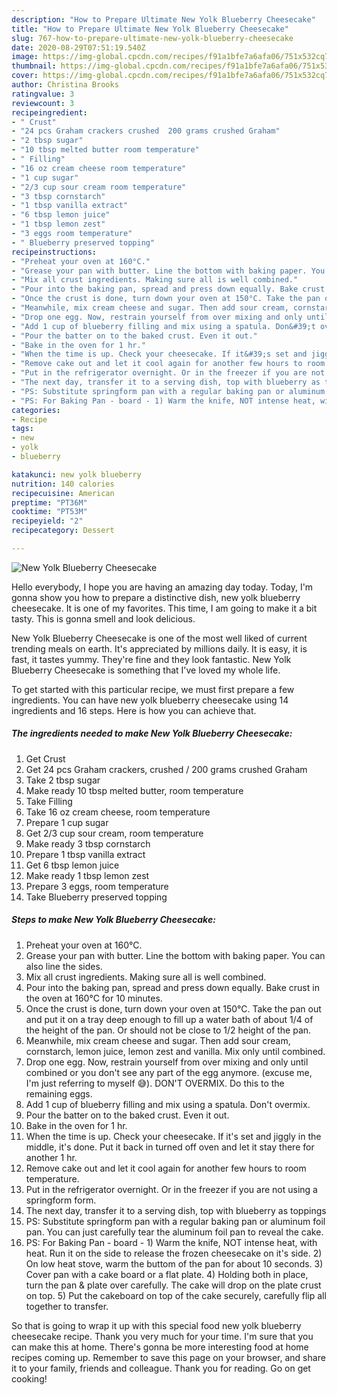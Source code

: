 ```yaml
---
description: "How to Prepare Ultimate New Yolk Blueberry Cheesecake"
title: "How to Prepare Ultimate New Yolk Blueberry Cheesecake"
slug: 767-how-to-prepare-ultimate-new-yolk-blueberry-cheesecake
date: 2020-08-29T07:51:19.540Z
image: https://img-global.cpcdn.com/recipes/f91a1bfe7a6afa06/751x532cq70/new-yolk-blueberry-cheesecake-recipe-main-photo.jpg
thumbnail: https://img-global.cpcdn.com/recipes/f91a1bfe7a6afa06/751x532cq70/new-yolk-blueberry-cheesecake-recipe-main-photo.jpg
cover: https://img-global.cpcdn.com/recipes/f91a1bfe7a6afa06/751x532cq70/new-yolk-blueberry-cheesecake-recipe-main-photo.jpg
author: Christina Brooks
ratingvalue: 3
reviewcount: 3
recipeingredient:
- " Crust"
- "24 pcs Graham crackers crushed  200 grams crushed Graham"
- "2 tbsp sugar"
- "10 tbsp melted butter room temperature"
- " Filling"
- "16 oz cream cheese room temperature"
- "1 cup sugar"
- "2/3 cup sour cream room temperature"
- "3 tbsp cornstarch"
- "1 tbsp vanilla extract"
- "6 tbsp lemon juice"
- "1 tbsp lemon zest"
- "3 eggs room temperature"
- " Blueberry preserved topping"
recipeinstructions:
- "Preheat your oven at 160°C."
- "Grease your pan with butter. Line the bottom with baking paper. You can also line the sides."
- "Mix all crust ingredients. Making sure all is well combined."
- "Pour into the baking pan, spread and press down equally. Bake crust in the oven at 160°C for 10 minutes."
- "Once the crust is done, turn down your oven at 150°C. Take the pan out and put it on a tray deep enough to fill up a water bath of about 1/4 of the height of the pan. Or should not be close to 1/2 height of the pan."
- "Meanwhile, mix cream cheese and sugar. Then add sour cream, cornstarch, lemon juice, lemon zest and vanilla. Mix only until combined."
- "Drop one egg. Now, restrain yourself from over mixing and only until combined or you don&#39;t see any part of the egg anymore. (excuse me, I&#39;m just referring to myself 😅). DON&#39;T OVERMIX. Do this to the remaining eggs."
- "Add 1 cup of blueberry filling and mix using a spatula. Don&#39;t overmix."
- "Pour the batter on to the baked crust. Even it out."
- "Bake in the oven for 1 hr."
- "When the time is up. Check your cheesecake. If it&#39;s set and jiggly in the middle, it&#39;s done. Put it back in turned off oven and let it stay there for another 1 hr."
- "Remove cake out and let it cool again for another few hours to room temperature."
- "Put in the refrigerator overnight. Or in the freezer if you are not using a springform form."
- "The next day, transfer it to a serving dish, top with blueberry as toppings"
- "PS: Substitute springform pan with a regular baking pan or aluminum foil pan. You can just carefully tear the aluminum foil pan to reveal the cake."
- "PS: For Baking Pan - board - 1) Warm the knife, NOT intense heat, with heat. Run it on the side to release the frozen cheesecake on it&#39;s side. 2) On low heat stove, warm the buttom of the pan for about 10 seconds. 3) Cover pan with a cake board or a flat plate. 4) Holding both in place, turn the pan &amp; plate over carefully. The cake will drop on the plate crust on top. 5) Put the cakeboard on top of the cake securely, carefully flip all together to transfer."
categories:
- Recipe
tags:
- new
- yolk
- blueberry

katakunci: new yolk blueberry 
nutrition: 140 calories
recipecuisine: American
preptime: "PT36M"
cooktime: "PT53M"
recipeyield: "2"
recipecategory: Dessert

---
```



![New Yolk Blueberry Cheesecake](https://img-global.cpcdn.com/recipes/f91a1bfe7a6afa06/751x532cq70/new-yolk-blueberry-cheesecake-recipe-main-photo.jpg)

Hello everybody, I hope you are having an amazing day today. Today, I'm gonna show you how to prepare a distinctive dish, new yolk blueberry cheesecake. It is one of my favorites. This time, I am going to make it a bit tasty. This is gonna smell and look delicious.



New Yolk Blueberry Cheesecake is one of the most well liked of current trending meals on earth. It's appreciated by millions daily. It is easy, it is fast, it tastes yummy. They're fine and they look fantastic. New Yolk Blueberry Cheesecake is something that I've loved my whole life.


To get started with this particular recipe, we must first prepare a few ingredients. You can have new yolk blueberry cheesecake using 14 ingredients and 16 steps. Here is how you can achieve that.

<!--inarticleads1-->

##### The ingredients needed to make New Yolk Blueberry Cheesecake:

1. Get  Crust
1. Get 24 pcs Graham crackers, crushed / 200 grams crushed Graham
1. Take 2 tbsp sugar
1. Make ready 10 tbsp melted butter, room temperature
1. Take  Filling
1. Take 16 oz cream cheese, room temperature
1. Prepare 1 cup sugar
1. Get 2/3 cup sour cream, room temperature
1. Make ready 3 tbsp cornstarch
1. Prepare 1 tbsp vanilla extract
1. Get 6 tbsp lemon juice
1. Make ready 1 tbsp lemon zest
1. Prepare 3 eggs, room temperature
1. Take  Blueberry preserved topping




<!--inarticleads2-->

##### Steps to make New Yolk Blueberry Cheesecake:

1. Preheat your oven at 160°C.
1. Grease your pan with butter. Line the bottom with baking paper. You can also line the sides.
1. Mix all crust ingredients. Making sure all is well combined.
1. Pour into the baking pan, spread and press down equally. Bake crust in the oven at 160°C for 10 minutes.
1. Once the crust is done, turn down your oven at 150°C. Take the pan out and put it on a tray deep enough to fill up a water bath of about 1/4 of the height of the pan. Or should not be close to 1/2 height of the pan.
1. Meanwhile, mix cream cheese and sugar. Then add sour cream, cornstarch, lemon juice, lemon zest and vanilla. Mix only until combined.
1. Drop one egg. Now, restrain yourself from over mixing and only until combined or you don&#39;t see any part of the egg anymore. (excuse me, I&#39;m just referring to myself 😅). DON&#39;T OVERMIX. Do this to the remaining eggs.
1. Add 1 cup of blueberry filling and mix using a spatula. Don&#39;t overmix.
1. Pour the batter on to the baked crust. Even it out.
1. Bake in the oven for 1 hr.
1. When the time is up. Check your cheesecake. If it&#39;s set and jiggly in the middle, it&#39;s done. Put it back in turned off oven and let it stay there for another 1 hr.
1. Remove cake out and let it cool again for another few hours to room temperature.
1. Put in the refrigerator overnight. Or in the freezer if you are not using a springform form.
1. The next day, transfer it to a serving dish, top with blueberry as toppings
1. PS: Substitute springform pan with a regular baking pan or aluminum foil pan. You can just carefully tear the aluminum foil pan to reveal the cake.
1. PS: For Baking Pan - board - 1) Warm the knife, NOT intense heat, with heat. Run it on the side to release the frozen cheesecake on it&#39;s side. 2) On low heat stove, warm the buttom of the pan for about 10 seconds. 3) Cover pan with a cake board or a flat plate. 4) Holding both in place, turn the pan &amp; plate over carefully. The cake will drop on the plate crust on top. 5) Put the cakeboard on top of the cake securely, carefully flip all together to transfer.




So that is going to wrap it up with this special food new yolk blueberry cheesecake recipe. Thank you very much for your time. I'm sure that you can make this at home. There's gonna be more interesting food at home recipes coming up. Remember to save this page on your browser, and share it to your family, friends and colleague. Thank you for reading. Go on get cooking!
